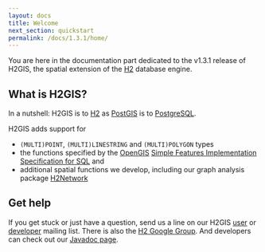 ```yaml
---
layout: docs
title: Welcome
next_section: quickstart
permalink: /docs/1.3.1/home/
---
```


You are here in the documentation part dedicated to the v1.3.1 release of H2GIS, the spatial extension
of the [H2][] database engine.

## What is H2GIS?

In a nutshell: H2GIS is to [H2][] as [PostGIS][] is to [PostgreSQL][].

H2GIS adds support for

* `(MULTI)POINT`, `(MULTI)LINESTRING` and `(MULTI)POLYGON` types
* the functions specified by the [OpenGIS][] [Simple Features Implementation
  Specification for SQL][] and
* additional spatial functions we develop, including our graph analysis package
  [H2Network][]

## Get help

If you get stuck or just have a question, send us a line on our H2GIS [user][]
or [developer][] mailing list. There is also the [H2 Google Group][]. And
developers can check out our [Javadoc page][].


[H2]: http://www.h2database.com/
[PostGIS]: http://postgis.net/
[PostgreSQL]: http://www.postgresql.org/
[OpenGIS]: http://www.opengeospatial.org/
[Simple Features Implementation Specification for SQL]: http://www.opengeospatial.org/standards/sfs
[file an issue]: http://github.com/orbisgis/h2gis/issues/new
[user]: http://h2gis.1099522.n5.nabble.com/H2GIS-users-f2.html
[developer]: http://h2gis.1099522.n5.nabble.com/H2GIS-developers-f3.html
[H2 Google Group]: https://groups.google.com/forum/#!forum/h2-database
[Javadoc page]: http://javadoc.orbisgis.org/h2gis/1.3.0/doxygen/
[H2Network]: ../h2network
